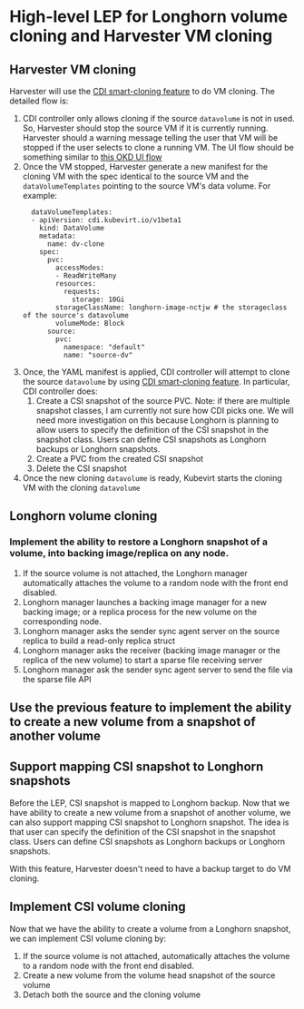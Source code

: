 # High-level LEP for Longhorn volume cloning and Harvester VM cloning

## Harvester VM cloning

Harvester will use the [CDI smart-cloning feature](https://github.com/kubevirt/containerized-data-importer/blob/main/doc/smart-clone.md) to do VM cloning. The detailed flow is:
1. CDI controller only allows cloning if the source `datavolume` is not in used. So, Harvester should stop the source VM if it is currently running. Harvester should a warning message telling the user that VM will be stopped if the user selects to clone a running VM. The UI flow should be something similar to [this OKD UI flow](https://kubevirt.io/web-ui-design/ui-design/virtual-machines/clone-vm/clone-vm.html)
2. Once the VM stopped, Harvester generate a new manifest for the cloning VM with the spec identical to the source VM and the `dataVolumeTemplates` pointing to the source VM's data volume. For example:
    ```
      dataVolumeTemplates:
      - apiVersion: cdi.kubevirt.io/v1beta1
        kind: DataVolume
        metadata:
          name: dv-clone
        spec:
          pvc:
            accessModes:
            - ReadWriteMany
            resources:
              requests:
                storage: 10Gi
            storageClassName: longhorn-image-nctjw # the storageclass of the source's datavolume
            volumeMode: Block
          source:
            pvc:
              namespace: "default"
              name: "source-dv"
    ```
3. Once, the YAML manifest is applied, CDI controller will attempt to clone the source `datavolume` by using [CDI smart-cloning feature](https://github.com/kubevirt/containerized-data-importer/blob/main/doc/smart-clone.md). In particular, CDI controller does:
    1. Create a CSI snapshot of the source PVC. Note: if there are multiple snapshot classes, I am currently not sure how CDI picks one. We will need more investigation on this because Longhorn is planning to allow users to specify the definition of the CSI snapshot in the snapshot class. Users can define CSI snapshots as Longhorn backups or Longhorn snapshots.
    2. Create a PVC from the created CSI snapshot
    3. Delete the CSI snapshot
4. Once the new cloning `datavolume` is ready, Kubevirt starts the cloning VM with the cloning `datavolume`

## Longhorn volume cloning

### Implement the ability to restore a Longhorn snapshot of a volume, into backing image/replica on any node.
1. If the source volume is not attached, the Longhorn manager automatically attaches the volume to a random node with the front end disabled.
2. Longhorn manager launches a backing image manager for a new backing image; or a replica process for the new volume on the corresponding node.
3. Longhorn manager asks the sender sync agent server on the source replica to build a read-only replica struct
4. Longhorn manager asks the receiver (backing image manager or the replica of the new volume) to start a sparse file receiving server
5. Longhorn manager ask the sender sync agent server to send the file via the sparse file API

## Use the previous feature to implement the ability to create a new volume from a snapshot of another volume

## Support mapping CSI snapshot to Longhorn snapshots
Before the LEP, CSI snapshot is mapped to Longhorn backup. Now that we have ability to create a new volume from a snapshot of another volume, we can also support mapping CSI snapshot to Longhorn snapshot. The idea is that user can specify the definition of the CSI snapshot in the snapshot class. Users can define CSI snapshots as Longhorn backups or Longhorn snapshots.

With this feature, Harvester doesn't need to have a backup target to do VM cloning.

## Implement CSI volume cloning
Now that we have the ability to create a volume from a Longhorn snapshot, we can implement CSI volume cloning by:
1.  If the source volume is not attached, automatically attaches the volume to a random node with the front end disabled.
3. Create a new volume from the volume head snapshot of the source volume
4. Detach both the source and the cloning volume





